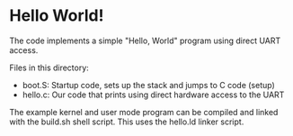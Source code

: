 # Hello World!

The code implements a simple "Hello, World" program using direct UART access.

Files in this directory:

* boot.S: Startup code, sets up the stack and jumps to C code (setup)
* hello.c: Our code that prints using direct hardware access to the UART

The example kernel and user mode program can be compiled and linked with the build.sh shell script. This uses the hello.ld linker script.

